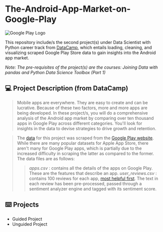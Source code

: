 # **The-Android-App-Market-on-Google-Play**
![Google Play Logo](Source/img.png)

This repository include/s the second project(s) under Data Scientist with Python career track from [DataCamp](https://www.datacamp.com/tracks/data-scientist-with-python), which entails loading, cleaning, and visualizing scraped Google Play Store data to gain insights into the Android app market.

*Note: The pre-requisites of the project(s) are the courses: Joining Data with pandas and Python Data Science Toolbox (Part 1)*

## :computer: Project Description (from DataCamp)
> Mobile apps are everywhere. They are easy to create and can be lucrative. Because of these two factors, more and more apps are being developed. In these project/s, you will do a comprehensive analysis of the Android app market by comparing over ten thousand apps in Google Play across different categories. You'll look for insights in the data to devise strategies to drive growth and retention.

> The [data](https://www.kaggle.com/lava18/google-play-store-apps) for this project was scraped from the [Google Play website](https://play.google.com/store/apps?hl=en). While there are many popular datasets for Apple App Store, there aren't many for Google Play apps, which is partially due to the increased difficulty in scraping the latter as compared to the former. The data files are as follows: 
>> *apps.csv* : contains all the details of the apps on Google Play. These are the features that describe an app.
>> *user_reviews.csv* : contains 100 reviews for each app, [most helpful first](https://www.androidpolice.com/2019/01/21/google-play-stores-redesigned-ratings-and-reviews-section-lets-you-easily-filter-by-star-rating/). The text in each review has been pre-processed, passed through a sentiment analyzer engine and tagged with its sentiment score.

## :keyboard: Projects
- Guided Project
- Unguided Project
